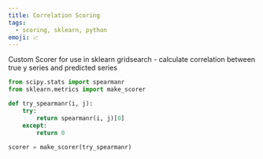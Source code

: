 ```yaml
---
title: Correlation Scoring
tags:
  - scoring, sklearn, python
emoji: 📈
---
```


Custom Scorer for use in sklearn gridsearch - calculate correlation between true y series and predicted series

```python
from scipy.stats import spearmanr
from sklearn.metrics import make_scorer

def try_spearmanr(i, j):
    try:
        return spearmanr(i, j)[0]
    except:
        return 0
    
scorer = make_scorer(try_spearmanr)
```

